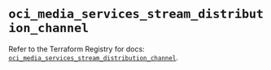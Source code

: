 # `oci_media_services_stream_distribution_channel`

Refer to the Terraform Registry for docs: [`oci_media_services_stream_distribution_channel`](https://registry.terraform.io/providers/oracle/oci/6.18.0/docs/resources/media_services_stream_distribution_channel).

